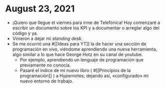 # August 23, 2021

- ¡Quiero que llegue el viernes para irme de Telefónica! Hoy comenzaré a escribir un documento sobre los KPI y a documentar o arreglar algo del código y ya.
- Vinieron a dejar mi _standing desk_.
- Se me ocurrió una #[[Ideas para YT]] la de hacer una sección de programación en vivo, viéndome aprendiendo una nueva herramienta, algo similar a lo que hace George Hotz en su canal de youtube.
	- Por ejemplo, aprendiendo un lenguaje de programación que previamente no conocía.
	- Pasaré el índice de mi nuevo libro ( #[[Principios de la programación]] ) a Hypernotes; dejando así, «configurado» mi nuevo entorno de trabajo.
